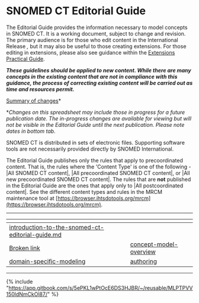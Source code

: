 # SNOMED CT Editorial Guide

The Editorial Guide provides the information necessary to model concepts in SNOMED CT. It is a working document, subject to change and revision. The primary audience is for those who edit content in the International Release _,_ but it may also be useful to those creating extensions. For those editing in extensions, please also see guidance within the [Extensions Practical Guide](https://app.gitbook.com/o/h8Z6qGxuQrzM9vbx5bPT/s/3RKZIWpWFT0ocCgNT16E/).

_**These guidelines should be applied to new content.  While there are many concepts in the existing content that are not in compliance with this guidance, the process of correcting existing content will be carried out as time and resources permit.**_

[Summary of changes](https://docs.google.com/spreadsheets/d/1xHZNeNQwkCcUPaZGEl28GFGv_WMTHZoeHeAV5cSjOFU/)\*

\*_Changes on this spreadsheet may include those in progress for a future publication date.  The in-progress changes are available for viewing but will not be visible in the Editorial Guide until the next publication.  Please note dates in bottom tab._ &#x20;

SNOMED CT is distributed in sets of electronic files. Supporting software tools are not necessarily provided directly by SNOMED International.

The Editorial Guide publishes only the rules that apply to precoordinated content. That is, the rules where the 'Content Type' is one of the following - |All SNOMED CT content|, |All precoordinated SNOMED CT content|, or |All new precoordinated SNOMED CT content|. The rules that are **not** published in the Editorial Guide are the ones that apply only to |All postcoordinated content|.  See the different content types and rules in the MRCM maintenance tool at [https://browser.ihtsdotools.org/mrcm](https://browser.ihtsdotools.org/mrcm). &#x20;

***

<table data-view="cards"><thead><tr><th data-type="content-ref"></th><th data-type="content-ref"></th></tr></thead><tbody><tr><td><a href="readme/introduction-to-the-snomed-ct-editorial-guide.md">introduction-to-the-snomed-ct-editorial-guide.md</a></td><td></td></tr><tr><td><a href="broken-reference">Broken link</a></td><td><a href="readme/concept-model-overview/">concept-model-overview</a></td></tr><tr><td><a href="readme/authoring/domain-specific-modeling/">domain-specific-modeling</a></td><td><a href="readme/authoring/">authoring</a></td></tr></tbody></table>

***

{% include "https://app.gitbook.com/s/5ePKL1wPtOcE6DS3HJBR/~/reusable/MLPTPVV150ldNmCkOl87/" %}
